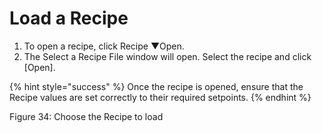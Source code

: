 # Load a Recipe

1. To open a recipe, click Recipe ▼Open.
2. The Select a Recipe File window will open. Select the recipe and click \[Open].

{% hint style="success" %}
Once the recipe is opened, ensure that the Recipe values are set correctly to their required setpoints.
{% endhint %}



Figure 34: Choose the Recipe to load

### &#x20;<a href="#_ref56067271" id="_ref56067271"></a>
